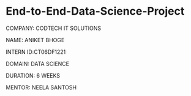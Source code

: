 # End-to-End-Data-Science-Project
COMPANY: CODTECH IT SOLUTIONS

NAME: ANIKET BHOGE

INTERN ID:CT06DF1221

DOMAIN: DATA SCIENCE

DURATION: 6 WEEKS

MENTOR: NEELA SANTOSH
